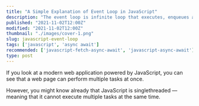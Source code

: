 ```yaml
---
title: "A Simple Explanation of Event Loop in JavaScript"
description: "The event loop is infinite loop that executes, enqueues and waits for tasks in JavaScript."
published: "2021-11-02T12:00Z"
modified: "2021-11-02T12:00Z"
thumbnail: "./images/cover-1.png"
slug: javascript-event-loop
tags: ['javascript', 'async await']
recommended: ['javascript-fetch-async-await', 'javascript-async-await']
type: post
---
```


If you look at a modern web application powered by JavaScript, you can see that a web page can perform multiple tasks at once. 

However, you might know already that JavaScript is singlethreaded &mdash; meaning that it cannot execute multiple tasks at the same time.  

